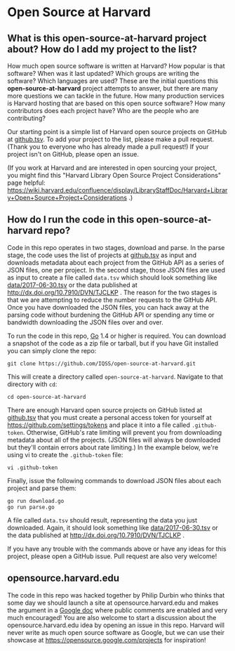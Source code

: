 # Open Source at Harvard

## What is this open-source-at-harvard project about? How do I add my project to the list?

How much open source software is written at Harvard? How popular is that software? When was it last updated? Which groups are writing the software? Which languages are used? These are the initial questions this **open-source-at-harvard** project attempts to answer, but there are many more questions we can tackle in the future. How many production services is Harvard hosting that are based on this open source software? How many contributors does each project have? Who are the people who are contributing?

Our starting point is a simple list of Harvard open source projects on GitHub at [github.tsv](github.tsv). To add your project to the list, please make a pull request. (Thank you to everyone who has already made a pull request!) If your project isn't on GitHub, please open an issue.

(If you work at Harvard and are interested in open sourcing your project, you might find this "Harvard Library Open Source Project Considerations" page helpful: https://wiki.harvard.edu/confluence/display/LibraryStaffDoc/Harvard+Library+Open+Source+Project+Considerations .)

## How do I run the code in this open-source-at-harvard repo?

Code in this repo operates in two stages, download and parse. In the parse stage, the code uses the list of projects at [github.tsv](github.tsv) as input and downloads metadata about each project from the GitHub API as a series of JSON files, one per project. In the second stage, those JSON files are used as input to create a file called `data.tsv` which should look something like [data/2017-06-30.tsv](data/2017-06-30.tsv) or the data published at http://dx.doi.org/10.7910/DVN/TJCLKP . The reason for the two stages is that we are attempting to reduce the number requests to the GitHub API. Once you have downloaded the JSON files, you can hack away at the parsing code without burdening the GitHub API or spending any time or bandwidth downloading the JSON files over and over.

To run the code in this repo, [Go](https://golang.org) 1.4 or higher is required. You can download a snapshot of the code as a zip file or tarball, but if you have Git installed you can simply clone the repo:

    git clone https://github.com/IQSS/open-source-at-harvard.git

This will create a directory called `open-source-at-harvard`. Navigate to that directory with `cd`:

    cd open-source-at-harvard

There are enough Harvard open source projects on GitHub listed at [github.tsv](github.tsv) that you must create a personal access token for yourself at https://github.com/settings/tokens and place it into a file called `.github-token`. Otherwise, GitHub's rate limiting will prevent you from downloading metadata about all of the projects. (JSON files will always be downloaded but they'll contain errors about rate limiting.) In the example below, we're using vi to create the `.github-token` file:

    vi .github-token

Finally, issue the following commands to download JSON files about each project and parse them:

    go run download.go
    go run parse.go

A file called `data.tsv` should result, representing the data you just downloaded. Again, it should look something like [data/2017-06-30.tsv](data/2017-06-30.tsv) or the data published at http://dx.doi.org/10.7910/DVN/TJCLKP .

If you have any trouble with the commands above or have any ideas for this project, please open a GitHub issue. Pull request are also very welcome!

## opensource.harvard.edu

The code in this repo was hacked together by Philip Durbin who thinks that some day we should launch a site at opensource.harvard.edu and makes the argument in a [Google doc][] where public comments are enabled and very much encouraged! You are also welcome to start a discussion about the opensource.harvard.edu idea by opening an issue in this repo. Harvard will never write as much open source software as Google, but we can use their showcase at https://opensource.google.com/projects for inspiration!

[Google doc]: https://docs.google.com/document/d/1CSWV9VxHfJj_ahArNYTsCAG0D8OtSfZhrCwpNiIKWQw/edit?usp=sharing
